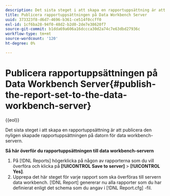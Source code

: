 ```yaml
---
description: Det sista steget i att skapa en rapportuppsättning är att publicera den nyligen skapade rapportuppsättningen på datorn för data workbench-servern.
title: Publicera rapportuppsättningen på Data Workbench Server
uuid: 373323f8-d6d7-4696-b361-ce514f0ccff0
exl-id: 1cf6ba28-94f0-48d2-b2d0-2de7e38620f7
source-git-commit: b1dda69a606a16dccca30d2a74c7e63dbd27936c
workflow-type: tm+mt
source-wordcount: '120'
ht-degree: 0%

---
```


# Publicera rapportuppsättningen på Data Workbench Server{#publish-the-report-set-to-the-data-workbench-server}

{{eol}}

Det sista steget i att skapa en rapportuppsättning är att publicera den nyligen skapade rapportuppsättningen på datorn för data workbench-servern.

**Så här överför du rapportuppsättningen till data workbench-servern**

1. På [!DNL Reports] högerklicka på någon av rapporterna som du vill överföra och klicka på **[!UICONTROL Save to server]** > **[!UICONTROL Yes]**.
1. Upprepa det här steget för varje rapport som ska överföras till servern data workbench.
   [!DNL Report] genererar nu alla rapporter som du har definierat enligt det schema som du angav i [!DNL Report.cfg] -fil.
